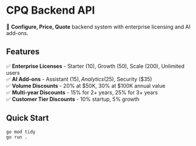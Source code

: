 # CPQ Backend API

🚀 **Configure, Price, Quote** backend system with enterprise licensing and AI add-ons.

## Features

✅ **Enterprise Licenses** - Starter (10), Growth (50), Scale (200), Unlimited users  
✅ **AI Add-ons** - Assistant ($15), Analytics ($25), Security ($35)  
✅ **Volume Discounts** - 20% at $50K, 30% at $100K annual value  
✅ **Multi-year Discounts** - 15% for 2+ years, 25% for 3+ years  
✅ **Customer Tier Discounts** - 10% startup, 5% growth  

## Quick Start

```bash
go mod tidy
go run .
